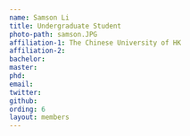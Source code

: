 ```yaml
---
name: Samson Li
title: Undergraduate Student
photo-path: samson.JPG
affiliation-1: The Chinese University of HK
affiliation-2: 
bachelor:
master: 
phd:  
email:
twitter: 
github: 
ording: 6
layout: members
---
```


